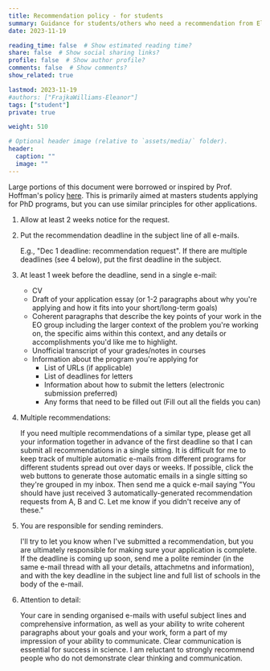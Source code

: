 ```yaml
---
title: Recommendation policy - for students
summary: Guidance for students/others who need a recommendation from Eleanor Frajka-Williams.  Heavily borrowed from other online sources.  
date: 2023-11-19

reading_time: false  # Show estimated reading time?
share: false  # Show social sharing links?
profile: false  # Show author profile?
comments: false  # Show comments?
show_related: true

lastmod: 2023-11-19
#authors: ["FrajkaWilliams-Eleanor"]
tags: ["student"]
private: true

weight: 510

# Optional header image (relative to `assets/media/` folder).
header:
  caption: ""
  image: ""
---
```


Large portions of this document were borrowed or inspired by Prof. Hoffman's policy <a href="https://docs.google.com/document/d/1BAzoXaxO5P9GD-L8gJVAVprMoaTqtACahejJ_ugwenA/edit">here</a>.  This is primarily aimed at masters students applying for PhD programs, but you can use similar principles for other applications.

1. Allow at least 2 weeks notice for the request.

2. Put the recommendation deadline in the subject line of all e-mails.

    E.g., "Dec 1 deadline: recommendation request".  If there are multiple deadlines (see 4 below), put the first deadline in the subject.

3. At least 1 week before the deadline, send in a single e-mail:
    - CV
    - Draft of your application essay (or 1-2 paragraphs about why you're applying and how it fits into your short/long-term goals)
    - Coherent paragraphs that describe the key points of your work in the EO group including the larger context of the problem you're working on, the specific aims within this context, and any details or accomplishments you'd like me to highlight.
    - Unofficial transcript of your grades/notes in courses
    - Information about the program you're applying for
        - List of URLs (if applicable)
        - List of deadlines for letters
        - Information about how to submit the letters (electronic submission preferred)
        - Any forms that need to be filled out (Fill out all the fields you can)

4.  Multiple recommendations:

    If you need multiple recommendations of a similar type, please get all your information together in advance of the first deadline so that I can submit all recommendations in a single sitting.  It is difficult for me to keep track of multiple automatic e-mails from different programs for different students spread out over days or weeks.  If possible, click the web buttons to generate those automatic emails in a single sitting so they're grouped in my inbox.  Then send me a quick e-mail saying "You should have just received 3 automatically-generated recommendation requests from A, B and C.  Let me know if you didn't receive any of these." 

5. You are responsible for sending reminders.

    I'll try to let you know when I've submitted a recommendation, but you are ultimately responsible for making sure your application is complete.  If the deadline is coming up soon, send me a polite reminder (in the same e-mail thread with all your details, attachmetns and information), and with the key deadline in the subject line and full list of schools in the body of the e-mail.

6. Attention to detail:

    Your care in sending organised e-mails with useful subject lines and comprehensive information, as well as your ability to write coherent paragraphs about your goals and your work, form a part of my impression of your ability to communicate.  Clear communication is essential for success in science.  I am reluctant to strongly recommend people who do not demonstrate clear thinking and communication.


